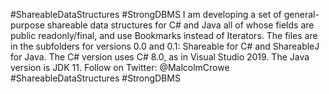 #ShareableDataStructures #StrongDBMS
I am developing a set of general-purpose shareable data structures for C# and Java all of whose fields are public readonly/final, and use Bookmarks instead of Iterators.
The files are in the subfolders for versions 0.0 and 0.1: Shareable for C# and ShareableJ for Java. The C# version uses C# 8.0, as in Visual Studio 2019. The Java version is JDK 11. 
Follow on Twitter: @MalcolmCrowe #ShareableDataStructures #StrongDBMS

